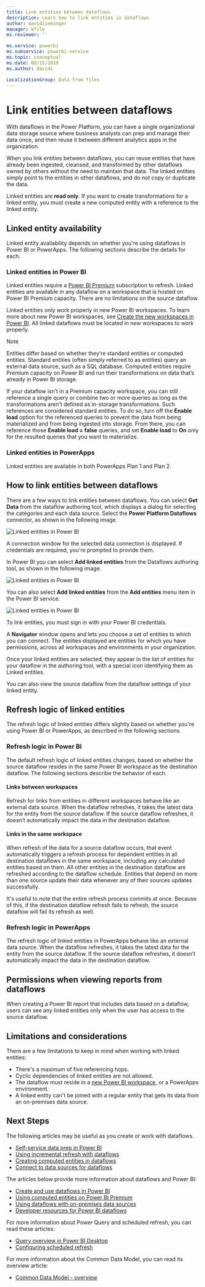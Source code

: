 ```yaml
---
title: Link entities between dataflows
description: Learn how to link entities in dataflows
author: davidiseminger
manager: kfile
ms.reviewer: ''

ms.service: powerbi
ms.subservice: powerbi-service
ms.topic: conceptual
ms.date: 08/15/2019
ms.author: davidi

LocalizationGroup: Data from files
---
```

# Link entities between dataflows

With dataflows in the Power Platform, you can have a single organizational data storage source where business analysts can prep and manage their data once, and then reuse it between different analytics apps in the organization. 

When you link entities between dataflows, you can reuse entities that have already been ingested, cleansed, and transformed by other dataflows owned by others without the need to maintain that data. The linked entities simply point to the entities in other dataflows, and do *not* copy or duplicate the data.

Linked entities are **read only**. If you want to create transformations for a linked entity, you must create a new computed entity with a reference to the linked entity.

## Linked entity availability

Linked entity availability depends on whether you're using dataflows in Power BI or PowerApps. The following sections describe the details for each.

### Linked entities in Power BI

Linked entities require a [Power BI Premium](https://docs.microsoft.com/power-bi/service-premium-what-is) subscription to refresh. Linked entities are available in any dataflow on a workspace that is hosted on Power BI Premium capacity. There are no limitations on the source dataflow.

Linked entities only work properly in new Power BI workspaces. To learn more about new Power BI workspaces, see [Create the new workspaces in Power BI](https://docs.microsoft.com/power-bi/service-create-the-new-workspaces). All linked dataflows must be located in new workspaces to work properly.

> [!NOTE]
> Entities differ based on whether they’re standard entities or computed entities. Standard entities (often simply referred to as entities) query an external data source, such as a SQL database. Computed entities require Premium capacity on Power BI and run their transformations on data that’s already in Power BI storage. 
>
>If your dataflow isn’t in a Premium capacity workspace, you can still reference a single query or combine two or more queries as long as the transformations aren’t defined as in-storage transformations. Such references are considered standard entities. To do so, turn off the **Enable load** option for the referenced queries to prevent the data from being materialized and from being ingested into storage. From there, you can reference those **Enable load = false** queries, and set **Enable load** to **On** only for the resulted queries that you want to materialize.

### Linked entities in PowerApps

Linked entities are available in both PowerApps Plan 1 and Plan 2.

## How to link entities between dataflows

There are a few ways to link entities between dataflows. You can select **Get Data** from the dataflow authoring tool, which displays a dialog for selecting the categories and each data source. Select the **Power Platform Dataflows** connector, as shown in the following image. 

![Linked entities in Power BI](media/dataflows-linked-entities/linked-entities-03.png)

A connection window for the selected data connection is displayed. If credentials are required, you're prompted to provide them. 

In Power BI you can select **Add linked entities** from the Dataflows authoring tool, as shown in the following image. 

![Linked entities in Power BI](media/dataflows-linked-entities/linked-entities-00.png)

You can also select **Add linked entities** from the **Add entities** menu item in the Power BI service.

![Linked entities in Power BI](media/dataflows-linked-entities/linked-entities-01.png)

To link entities, you must sign in with your Power BI credentials.

A **Navigator** window opens and lets you choose a set of entities to which you can connect. The entities displayed are entities for which you have permissions, across all workspaces and environments in your organization. 

Once your linked entities are selected, they appear in the list of entities for your dataflow in the authoring tool, with a special icon identifying them as Linked entities.

You can also view the source dataflow from the dataflow settings of your linked entity.

## Refresh logic of linked entities

The refresh logic of linked entities differs slightly based on whether you're using Power BI or PowerApps, as described in the following sections.

### Refresh logic in Power BI

The default refresh logic of linked entities changes, based on whether the source dataflow resides in the same Power BI workspace as the destination dataflow. The following sections describe the behavior of each.

#### Links between workspaces

Refresh for links from entities in different workspaces behave like an external data source. When the dataflow refreshes, it takes the latest data for the entity from the source dataflow. If the source dataflow refreshes, it doesn’t automatically impact the data in the destination dataflow.

#### Links in the same workspace

When refresh of the data for a source dataflow occurs, that event automatically triggers a refresh process for dependent entities in all destination dataflows in the same workspace, including any calculated entities based on them. All other entities in the destination dataflow are refreshed according to the dataflow schedule. Entities that depend on more than one source update their data whenever any of their sources updates successfully.

It's useful to note that the entire refresh process commits at once. Because of this, if the destination dataflow refresh fails to refresh, the source dataflow will fail its refresh as well.

### Refresh logic in PowerApps

The refresh logic of linked entities in PowerApps behave like an external data source. When the dataflow refreshes, it takes the latest data for the entity from the source dataflow. If the source dataflow refreshes, it doesn’t automatically impact the data in the destination dataflow.

## Permissions when viewing reports from dataflows

When creating a Power BI report that includes data based on a dataflow, users can see any linked entities only when the user has access to the source dataflow.

## Limitations and considerations

There are a few limitations to keep in mind when working with linked entities:

* There's a maximum of five referencing hops.
* Cyclic dependencies of linked entities are not allowed.
* The dataflow must reside in a [new Power BI workspace](https://docs.microsoft.com/power-bi/service-create-the-new-workspaces), or a PowerApps environment.
* A linked entity can't be joined with a regular entity that gets its data from an on-premises data source.


## Next Steps

The following articles may be useful as you create or work with dataflows. 

* [Self-service data prep in Power BI](dataflows-integration-overview.md)
* [Using incremental refresh with dataflows](dataflows-incremental-refresh.md)
* [Creating computed entities in dataflows](dataflows-computed-entities.md)
* [Connect to data sources for dataflows](dataflows-data-sources.md)

The articles below provide more information about dataflows and Power BI:

* [Create and use dataflows in Power BI](https://docs.microsoft.com/power-bi/service-dataflows-create-use)
* [Using computed entities on Power BI Premium](dataflows-computed-entities.md)
* [Using dataflows with on-premises data sources](https://docs.microsoft.com/power-bi/service-dataflows-on-premises-gateways)
* [Developer resources for Power BI dataflows](https://docs.microsoft.com/power-bi/service-dataflows-developer-resources)

For more information about Power Query and scheduled refresh, you can read these articles:
* [Query overview in Power BI Desktop](https://docs.microsoft.com/power-bi/desktop-query-overview)
* [Configuring scheduled refresh](https://docs.microsoft.com/power-bi/refresh-scheduled-refresh)

For more information about the Common Data Model, you can read its overview article:
* [Common Data Model - overview ](https://docs.microsoft.com/powerapps/common-data-model/overview)

